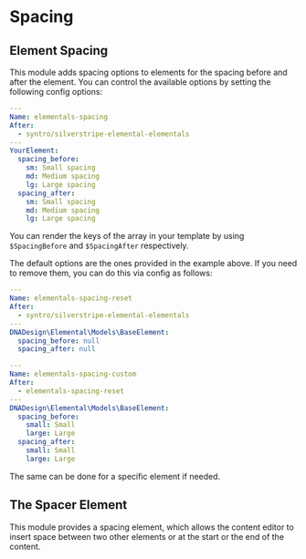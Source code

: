 # Spacing

## Element Spacing

This module adds spacing options to elements for the spacing before
and after the element. You can control the available options by
setting the following config options:

```yml
---
Name: elementals-spacing
After:
  - syntro/silverstripe-elemental-elementals
---
YourElement:
  spacing_before:
    sm: Small spacing
    md: Medium spacing
    lg: Large spacing
  spacing_after:
    sm: Small spacing
    md: Medium spacing
    lg: Large spacing
```

You can render the keys of the array in your template by using `$SpacingBefore`
and `$SpacingAfter` respectively.

The default options are the ones provided in the example above. If you need
to remove them, you can do this via config as follows:

```yml
---
Name: elementals-spacing-reset
After:
  - syntro/silverstripe-elemental-elementals
---
DNADesign\Elemental\Models\BaseElement:
  spacing_before: null
  spacing_after: null

---
Name: elementals-spacing-custom
After:
  - elementals-spacing-reset
---
DNADesign\Elemental\Models\BaseElement:
  spacing_before:
    small: Small
    large: Large
  spacing_after:
    small: Small
    large: Large
```
The same can be done for a specific element if needed.

## The Spacer Element

This module provides a spacing element, which allows the content editor
to insert space between two other elements or at the start or the end of the
content.
